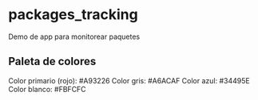 # packages_tracking
Demo de app para monitorear paquetes 

## Paleta de colores
Color primario (rojo): #A93226
Color gris: #A6ACAF
Color azul: #34495E
Color blanco: #FBFCFC
